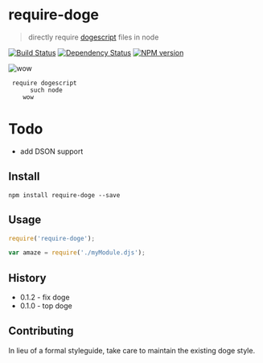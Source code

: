 # require-doge

>  directly require [dogescript](https://github.com/remixz/dogescript) files in node

[![Build Status](https://secure.travis-ci.org/Bartvds/require-doge.svg?branch=master)](http://travis-ci.org/Bartvds/require-doge) [![Dependency Status](https://gemnasium.com/Bartvds/require-doge.svg)](https://gemnasium.com/Bartvds/require-doge) [![NPM version](https://badge.fury.io/js/require-doge.svg)](http://badge.fury.io/js/require-doge)

![wow](https://raw.github.com/Bartvds/require-doge/master/media/doge-01.jpg)

     require dogescript
          such node
        wow 

# Todo

- add DSON support

## Install

````
npm install require-doge --save
````

## Usage

````js
require('require-doge');

var amaze = require('./myModule.djs');
````

## History

* 0.1.2 - fix doge
* 0.1.0 - top doge


## Contributing

In lieu of a formal styleguide, take care to maintain the existing doge style.
